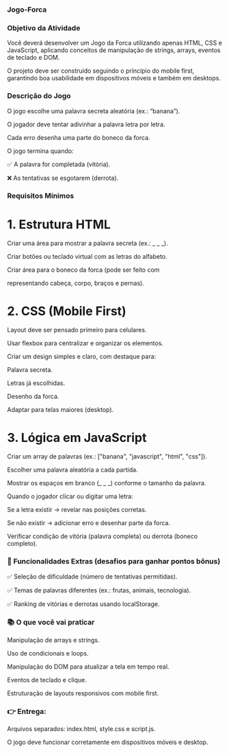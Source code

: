 ### Jogo-Forca

### Objetivo da Atividade

Você deverá desenvolver um Jogo da Forca utilizando apenas HTML, CSS e JavaScript, aplicando conceitos de manipulação de strings, arrays, eventos de teclado e DOM.

O projeto deve ser construído seguindo o princípio do mobile first, garantindo boa usabilidade em dispositivos móveis e também em desktops.

### Descrição do Jogo

O jogo escolhe uma palavra secreta aleatória (ex.: “banana”).

O jogador deve tentar adivinhar a palavra letra por letra.

Cada erro desenha uma parte do boneco da forca.

O jogo termina quando:

✅ A palavra for completada (vitória).

❌ As tentativas se esgotarem (derrota).

### Requisitos Mínimos

# 1. Estrutura HTML

Criar uma área para mostrar a palavra secreta (ex.: _ _ _).

Criar botões ou teclado virtual com as letras do alfabeto.

Criar área para o boneco da forca (pode ser feito com <div> representando cabeça, corpo, braços e pernas).

# 2. CSS (Mobile First)

Layout deve ser pensado primeiro para celulares.

Usar flexbox para centralizar e organizar os elementos.

Criar um design simples e claro, com destaque para:

Palavra secreta.

Letras já escolhidas.

Desenho da forca.

Adaptar para telas maiores (desktop).

# 3. Lógica em JavaScript

Criar um array de palavras (ex.: ["banana", "javascript", "html", "css"]).

Escolher uma palavra aleatória a cada partida.

Mostrar os espaços em branco (_ _ _) conforme o tamanho da palavra.

Quando o jogador clicar ou digitar uma letra:

Se a letra existir → revelar nas posições corretas.

Se não existir → adicionar erro e desenhar parte da forca.

Verificar condição de vitória (palavra completa) ou derrota (boneco completo).

### 🚀 Funcionalidades Extras (desafios para ganhar pontos bônus)

✅ Seleção de dificuldade (número de tentativas permitidas).

✅ Temas de palavras diferentes (ex.: frutas, animais, tecnologia).

✅ Ranking de vitórias e derrotas usando localStorage.

### 📚 O que você vai praticar

Manipulação de arrays e strings.

Uso de condicionais e loops.

Manipulação do DOM para atualizar a tela em tempo real.

Eventos de teclado e clique.

Estruturação de layouts responsivos com mobile first.

### 👉 Entrega:

Arquivos separados: index.html, style.css e script.js.

O jogo deve funcionar corretamente em dispositivos móveis e desktop.
